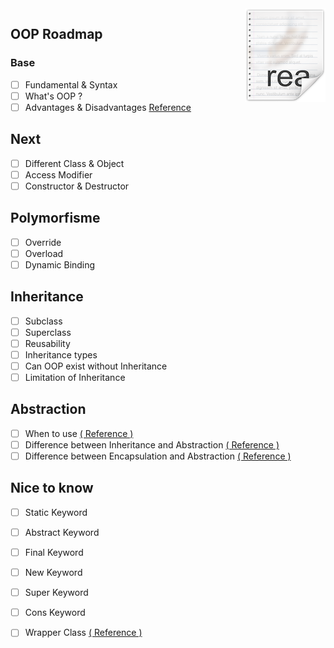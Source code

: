<img src="icon.png" align="right" />

## OOP Roadmap

### Base
- [ ] Fundamental & Syntax
- [ ] What's OOP ?
- [ ] Advantages & Disadvantages <a href="https://www.geeksforgeeks.org/benefits-advantages-of-oop/#:~:text=It%20is%20not%20suitable%20for,be%20natural%20for%20some%20people"> Reference </a>

## Next

- [ ] Different Class & Object
- [ ] Access Modifier
- [ ] Constructor & Destructor

## Polymorfisme

- [ ] Override
- [ ] Overload
- [ ] Dynamic Binding

## Inheritance

- [ ] Subclass
- [ ] Superclass
- [ ] Reusability
- [ ] Inheritance types
- [ ] Can OOP exist without Inheritance
- [ ] Limitation of Inheritance 

## Abstraction

- [ ] When to use <a href="https://www.tutorialspoint.com/when-to-use-an-abstract-class-and-when-to-use-an-interface-in-java"> ( Reference ) </a>
- [ ] Difference between Inheritance and Abstraction <a href="https://pediaa.com/what-is-the-difference-between-abstraction-and-inheritance/#:~:text=The%20main%20difference%20between%20abstraction,of%20an%20already%20existing%20class"> ( Reference )</a>
- [ ] Difference between Encapsulation and Abstraction <a href="https://www.guru99.com/difference-between-abstraction-and-encapsulation.html"> ( Reference ) </a>

## Nice to know

- [ ] Static Keyword
- [ ] Abstract Keyword
- [ ] Final Keyword
- [ ] New Keyword
- [ ] Super Keyword
- [ ] Cons Keyword
- [ ] Wrapper Class <a href="https://dev.to/fadymr/php-create-a-simple-session-wrapper-class-dpk"> ( Reference ) </a>







